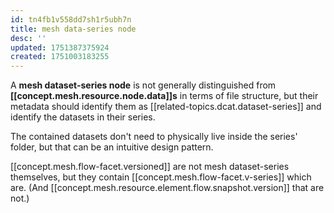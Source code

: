 ```yaml
---
id: tn4fb1v558dd7sh1r5ubh7n
title: mesh data-series node
desc: ''
updated: 1751387375924
created: 1751003183255
---
```




A **mesh dataset-series node** is not generally distinguished from **[[concept.mesh.resource.node.data]]s** in terms of file structure, but their metadata should identify them as [[related-topics.dcat.dataset-series]] and identify the datasets in their series.

The contained datasets don't need to physically live inside the series' folder, but that can be an intuitive design pattern.

[[concept.mesh.flow-facet.versioned]] are not mesh dataset-series themselves, but they contain [[concept.mesh.flow-facet.v-series]] which are. (And [[concept.mesh.resource.element.flow.snapshot.version]] that are not.) 